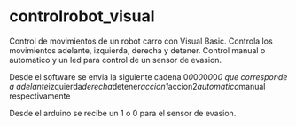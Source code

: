 # controlrobot_visual
Control de movimientos de un robot carro con Visual Basic.
Controla los movimientos adelante, izquierda, derecha y detener.
Control manual o automatico y un led para control de un sensor de evasion.

Desde el software se envia la siguiente cadena
0*0*0*0*0*0*0*0 
que corresponde a
adelante*izquierda*derecha*detener*accion1*accion2*automatico*manual
respectivamente

Desde el arduino se recibe un 1 o 0 para el sensor de evasion.
